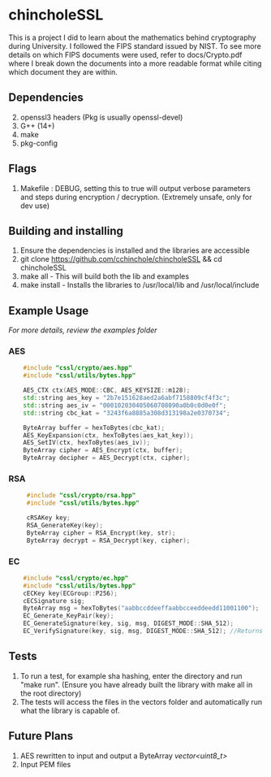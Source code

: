 # chincholeSSL #
This is a project I did to learn about the mathematics behind cryptography during University. I followed the FIPS standard issued by NIST.
To see more details on which FIPS documents were used, refer to docs/Crypto.pdf where I break down the documents into a more readable format while citing which document they are within.

## Dependencies ##
2. openssl3 headers (Pkg is usually openssl-devel)
4. G++ (14+)
1. make
3. pkg-config

## Flags ##
1. Makefile : DEBUG, setting this to true will output verbose parameters and steps during encryption / decryption. (Extremely unsafe, only for dev use)

## Building and installing ##
1. Ensure the dependencies is installed and the libraries are accessible
2. git clone https://github.com/cchinchole/chincholeSSL && cd chincholeSSL
3. make all - This will build both the lib and examples
4. make install - Installs the libraries to /usr/local/lib and /usr/local/include

## Example Usage ##
*For more details, review the examples folder*
### AES ###
```cpp
    #include "cssl/crypto/aes.hpp"
    #include "cssl/utils/bytes.hpp"

    AES_CTX ctx(AES_MODE::CBC, AES_KEYSIZE::m128);
    std::string aes_key = "2b7e151628aed2a6abf7158809cf4f3c";
    std::string aes_iv = "000102030405060708090a0b0c0d0e0f";
    std::string cbc_kat = "3243f6a8885a308d313198a2e0370734";

    ByteArray buffer = hexToBytes(cbc_kat);
    AES_KeyExpansion(ctx, hexToBytes(aes_kat_key));
    AES_SetIV(ctx, hexToBytes(aes_iv));
    ByteArray cipher = AES_Encrypt(ctx, buffer);
    ByteArray decipher = AES_Decrypt(ctx, cipher);
```

### RSA ###
```cpp
     #include "cssl/crypto/rsa.hpp"
     #include "cssl/utils/bytes.hpp"

     cRSAKey key;
     RSA_GenerateKey(key);
     ByteArray cipher = RSA_Encrypt(key, str);
     ByteArray decrypt = RSA_Decrypt(key, cipher);
```

### EC ###
```cpp
    #include "cssl/crypto/ec.hpp"
    #include "cssl/utils/bytes.hpp"
    cECKey key(ECGroup::P256);
    cECSignature sig;
    ByteArray msg = hexToBytes("aabbccddeeffaabbcceeddeedd11001100");
    EC_Generate_KeyPair(key);
    EC_GenerateSignature(key, sig, msg, DIGEST_MODE::SHA_512);
    EC_VerifySignature(key, sig, msg, DIGEST_MODE::SHA_512); //Returns 0 on success
```

## Tests ##
1. To run a test, for example sha hashing, enter the directory and run "make run". (Ensure you have already built the library with make all in the root directory)
2. The tests will access the files in the vectors folder and automatically run what the library is capable of.

## Future Plans ##
1. AES rewritten to input and output a ByteArray *vector<uint8_t>*
2. Input PEM files
